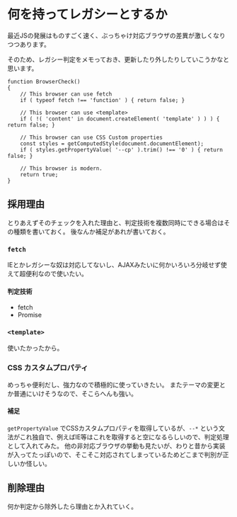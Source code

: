 # 何を持ってレガシーとするか

最近JSの発展はものすごく速く、ぶっちゃけ対応ブラウザの差異が激しくなりつつあります。

そのため、レガシー判定をメモっておき、更新したり外したりしていこうかなと思います。

```
function BrowserCheck()
{
	// This browser can use fetch
	if ( typeof fetch !== 'function' ) { return false; }

	// This browser can use <template>
	if ( !( 'content' in document.createElement( 'template' ) ) ) { return false; }

	// This browser can use CSS Custom properties
	const styles = getComputedStyle(document.documentElement);
	if ( styles.getPropertyValue( '--cp' ).trim() !== '0' ) { return false; }

	// This browser is modern.
	return true;
}
```

## 採用理由

とりあえずそのチェックを入れた理由と、判定技術を複数同時にできる場合はその種類を書いておく。
後なんか補足があれが書いておく。

### `fetch`

IEとかレガシーな奴は対応してないし、AJAXみたいに何かいろいろ分岐せず使えて超便利なので使いたい。

#### 判定技術

* fetch
* Promise

### `<template>`

使いたかったから。

### CSS カスタムプロパティ

めっちゃ便利だし、強力なので積極的に使っていきたい。
またテーマの変更とか普通にいけそうなので、そこらへんも強い。

#### 補足

`getPropertyValue` でCSSカスタムプロパティを取得しているが、`--*` という文法がこれ独自で、例えばIE等はこれを取得すると空になるらしいので、判定処理として入れてみた。
他の非対応ブラウザの挙動も見たいが、わりと昔から実装が入ってたっぽいので、そこそこ対応されてしまっているためどこまで判別が正しいか怪しい。

## 削除理由

何か判定から除外したら理由とか入れていく。
